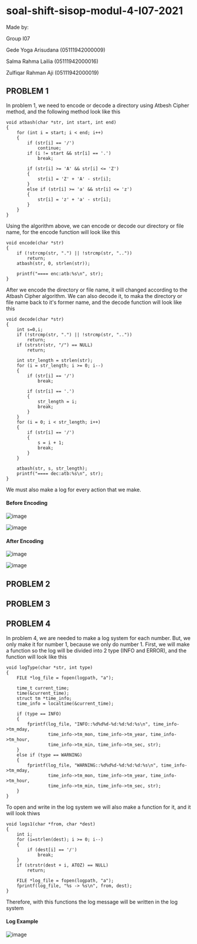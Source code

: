 # soal-shift-sisop-modul-4-I07-2021

Made by:

Group I07

Gede Yoga Arisudana (05111942000009)

Salma Rahma Lailia (05111942000016)

Zulfiqar Rahman Aji (05111942000019)



## PROBLEM 1

In problem 1, we need to encode or decode a directory using Atbesh Cipher method, and the following method look like this
```
void atbash(char *str, int start, int end) 
{
    for (int i = start; i < end; i++) 
    {
        if (str[i] == '/') 
            continue;
        if (i != start && str[i] == '.') 
            break;
 
        if (str[i] >= 'A' && str[i] <= 'Z')
        {
            str[i] = 'Z' + 'A' - str[i];
        }
        else if (str[i] >= 'a' && str[i] <= 'z')
        {
            str[i] = 'z' + 'a' - str[i];
        }
    }
}
```
Using the algorithm above, we can encode or decode our directory or file name, for the encode function will look like this
```
void encode(char *str) 
{
    if (!strcmp(str, ".") || !strcmp(str, "..")) 
        return;
    atbash(str, 0, strlen(str));
 
    printf("==== enc:atb:%s\n", str);
}
```
After we encode the directory or file name, it will changed according to the Atbash Cipher algorithm. We can also decode it, to maka the directory or file name back to it's former name, and the decode function will look like this
```
void decode(char *str) 
{
    int s=0,i;
    if (!strcmp(str, ".") || !strcmp(str, "..")) 
        return;
    if (strstr(str, "/") == NULL) 
        return;
 
    int str_length = strlen(str);
    for (i = str_length; i >= 0; i--) 
    {
        if (str[i] == '/') 
            break;
 
        if (str[i] == '.') 
        {
            str_length = i;
            break;
        }
    }
    for (i = 0; i < str_length; i++) 
    {
        if (str[i] == '/') 
        {
            s = i + 1;
            break;
        }
    }
 
    atbash(str, s, str_length);
    printf("==== dec:atb:%s\n", str);
}
```
We must also make a log for every action that we make.

#### Before Encoding
![image](https://user-images.githubusercontent.com/68783399/121810208-18e2c500-cc8a-11eb-8743-d7f916d09d74.png)

![image](https://user-images.githubusercontent.com/68783399/121810337-a2929280-cc8a-11eb-8798-a1e885b90a90.png)

#### After Encoding
![image](https://user-images.githubusercontent.com/68783399/121810163-e769f980-cc89-11eb-95f4-35d52508b366.png)

![image](https://user-images.githubusercontent.com/68783399/121810178-fa7cc980-cc89-11eb-8235-1f022001210d.png)


## PROBLEM 2


## PROBLEM 3


## PROBLEM 4

In problem 4, we are needed to make a log system for each number. But, we only make it for number 1, because we only do number 1. First, we will make a function so the log will be divided into 2 type (INFO and ERROR), and the function will look like this
```
void logType(char *str, int type) 
{
    FILE *log_file = fopen(logpath, "a");
 
    time_t current_time;
    time(&current_time);
    struct tm *time_info;
    time_info = localtime(&current_time);
 
    if (type == INFO) 
    {
        fprintf(log_file, "INFO::%d%d%d-%d:%d:%d:%s\n", time_info->tm_mday,
                time_info->tm_mon, time_info->tm_year, time_info->tm_hour,
                time_info->tm_min, time_info->tm_sec, str);
    } 
    else if (type == WARNING) 
    {
        fprintf(log_file, "WARNING::%d%d%d-%d:%d:%d:%s\n", time_info->tm_mday,
                time_info->tm_mon, time_info->tm_year, time_info->tm_hour,
                time_info->tm_min, time_info->tm_sec, str);
    }
}
```
To open and write in the log system we will also make a function for it, and it will look thiws
```
void logs1(char *from, char *dest) 
{
    int i;
    for (i=strlen(dest); i >= 0; i--) 
    {
        if (dest[i] == '/') 
            break;
    }
    if (strstr(dest + i, ATOZ) == NULL) 
        return;
 
    FILE *log_file = fopen(logpath, "a");
    fprintf(log_file, "%s -> %s\n", from, dest);
}
```
Therefore, with this functions the log message will be written in the log system

#### Log Example
![image](https://user-images.githubusercontent.com/68783399/121810382-e1284d00-cc8a-11eb-87fb-7510737ec938.png)
